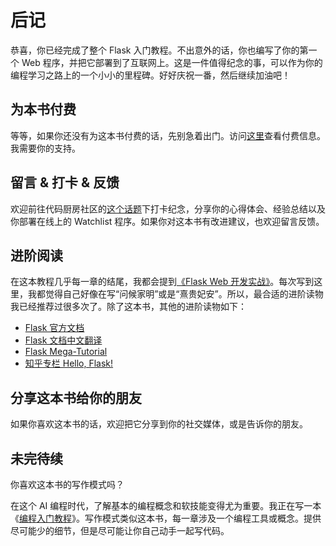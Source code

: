 # 后记

恭喜，你已经完成了整个 Flask 入门教程。不出意外的话，你也编写了你的第一个 Web 程序，并把它部署到了互联网上。这是一件值得纪念的事，可以作为你的编程学习之路上的一个小小的里程碑。好好庆祝一番，然后继续加油吧！

## 为本书付费

等等，如果你还没有为这本书付费的话，先别急着出门。访问[这里](chapters/0-pay.md)查看付费信息。我需要你的支持。

## 留言 & 打卡 & 反馈

欢迎前往代码厨房社区的[这个话题](https://codekitchen.community/t/topic/64)下打卡纪念，分享你的心得体会、经验总结以及你部署在线上的 Watchlist 程序。如果你对这本书有改进建议，也欢迎留言反馈。


## 进阶阅读

在这本教程几乎每一章的结尾，我都会提到[《Flask Web 开发实战》](http://helloflask.com/book/1)。每次写到这里，我都觉得自己好像在写“问候家明”或是“熹贵妃安”。所以，最合适的进阶读物我已经推荐过很多次了。除了这本书，其他的进阶读物如下：

* [Flask 官方文档](https://flask.palletsprojects.com/)
* [Flask 文档中文翻译](https://flask-zh.readthedocs.io/)
* [Flask Mega-Tutorial](https://blog.miguelgrinberg.com/post/the-flask-mega-tutorial-part-i-hello-world)
* [知乎专栏 Hello, Flask!](https://zhuanlan.zhihu.com/flask)

## 分享这本书给你的朋友

如果你喜欢这本书的话，欢迎把它分享到你的社交媒体，或是告诉你的朋友。

## 未完待续

你喜欢这本书的写作模式吗？

在这个 AI 编程时代，了解基本的编程概念和软技能变得尤为重要。我正在写一本《[编程入门教程](https://github.com/greyli/cookbook)》。写作模式类似这本书，每一章涉及一个编程工具或概念。提供尽可能少的细节，但是尽可能让你自己动手一起写代码。
